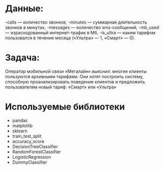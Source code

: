 # Данные:
-сalls — количество звонков,
-minutes — суммарная длительность звонков в минутах,
-messages — количество sms-сообщений,
-mb_used — израсходованный интернет-трафик в Мб,
-is_ultra — каким тарифом пользовался в течение месяца («Ультра» — 1, «Смарт» — 0).

# Задача:
Оператор мобильной связи «Мегалайн» выяснил: многие клиенты пользуются архивными тарифами. Они хотят построить систему, способную проанализировать поведение клиентов и предложить пользователям новый тариф: «Смарт» или «Ультра»

# Используемые библиотеки
- pandas
- matplotlib
- sklearn
 - train_test_split
 - accuracy_score
 - DecisionTreeClassifier
 - RandomForestClassifier
 - LogisticRegression
 - DummyClassifier
